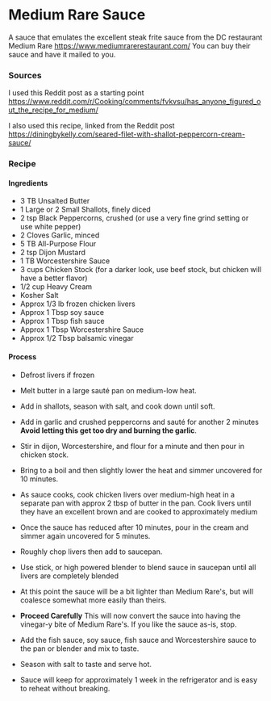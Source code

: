 # Medium Rare Sauce
A sauce that emulates the excellent steak frite sauce from the DC restaurant Medium Rare https://www.mediumrarerestaurant.com/ You can buy their sauce and have it mailed to you. 

### Sources
I used this Reddit post as a starting point https://www.reddit.com/r/Cooking/comments/fvkvsu/has_anyone_figured_out_the_recipe_for_medium/

I also used this recipe, linked from the Reddit post https://diningbykelly.com/seared-filet-with-shallot-peppercorn-cream-sauce/

### Recipe

#### Ingredients
- 3 TB Unsalted Butter
- 1 Large or 2 Small Shallots, finely diced
- 2 tsp Black Peppercorns, crushed (or use a very fine grind setting or use white pepper)
- 2 Cloves Garlic, minced
- 5 TB All-Purpose Flour
- 2 tsp Dijon Mustard
- 1 TB Worcestershire Sauce
- 3 cups Chicken Stock (for a darker look, use beef stock, but chicken will have a better flavor)
- 1/2 cup Heavy Cream
- Kosher Salt
- Approx 1/3 lb frozen chicken livers
- Approx 1 Tbsp soy sauce
- Approx 1 Tbsp fish sauce
- Approx 1 Tbsp Worcestershire Sauce 
- Approx 1/2 Tbsp balsamic vinegar

#### Process
- Defrost livers if frozen
- Melt butter in a large sauté pan on medium-low heat.
- Add in shallots, season with salt, and cook down until soft.
- Add in garlic and crushed peppercorns and sauté for another 2 minutes **Avoid letting this get too dry and burning the garlic**.
- Stir in dijon, Worcestershire, and flour for a minute and then pour in chicken stock.
- Bring to a boil and then slightly lower the heat and simmer uncovered for 10 minutes.
- As sauce cooks, cook chicken livers over medium-high heat in a separate pan with approx 2 tbsp of butter in the pan. Cook livers until they have an excellent brown and are cooked to approximately medium 
- Once the sauce has reduced after 10 minutes, pour in the cream and simmer again uncovered for 5 minutes.
- Roughly chop livers then add to saucepan.
- Use stick, or high powered blender to blend sauce in saucepan until all livers are completely blended
- At this point the sauce will be a bit lighter than Medium Rare's, but will coalesce somewhat more easily than theirs. 
- **Proceed Carefully** This will now convert the sauce into having the vinegar-y bite of Medium Rare's. If you like the sauce as-is, stop.
- Add the fish sauce, soy sauce, fish sauce and Worcestershire sauce to the pan or blender and mix to taste.

- Season with salt to taste and serve hot.

- Sauce will keep for approximately 1 week in the refrigerator and is easy to reheat without breaking.
